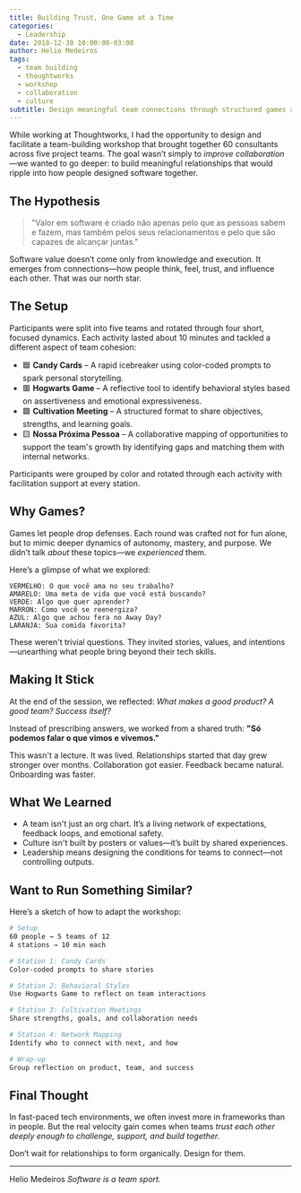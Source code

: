 ```yaml
---
title: Building Trust, One Game at a Time
categories:
  - Leadership
date: 2018-12-30 10:00:00-03:00
author: Helio Medeiros
tags:
  - team building
  - thoughtworks
  - workshop
  - collaboration
  - culture
subtitle: Design meaningful team connections through structured games and activities—proven workshop format that builds trust, psychological safety, and lasting relationships across distributed teams
---
```


While working at Thoughtworks, I had the opportunity to design and facilitate a team-building workshop that brought together 60 consultants across five project teams. The goal wasn’t simply to _improve collaboration_—we wanted to go deeper: to build meaningful relationships that would ripple into how people designed software together.

## The Hypothesis

> "Valor em software é criado não apenas pelo que as pessoas sabem e fazem, mas também pelos seus relacionamentos e pelo que são capazes de alcançar juntas."

Software value doesn’t come only from knowledge and execution. It emerges from connections—how people think, feel, trust, and influence each other. That was our north star.

## The Setup

Participants were split into five teams and rotated through four short, focused dynamics. Each activity lasted about 10 minutes and tackled a different aspect of team cohesion:

- 🟦 **Candy Cards** – A rapid icebreaker using color-coded prompts to spark personal storytelling.
- 🟥 **Hogwarts Game** – A reflective tool to identify behavioral styles based on assertiveness and emotional expressiveness.
- 🟩 **Cultivation Meeting** – A structured format to share objectives, strengths, and learning goals.
- 🟨 **Nossa Próxima Pessoa** – A collaborative mapping of opportunities to support the team's growth by identifying gaps and matching them with internal networks.

Participants were grouped by color and rotated through each activity with facilitation support at every station.

## Why Games?

Games let people drop defenses. Each round was crafted not for fun alone, but to mimic deeper dynamics of autonomy, mastery, and purpose. We didn’t talk _about_ these topics—we _experienced_ them.

Here’s a glimpse of what we explored:

```text
VERMELHO: O que você ama no seu trabalho?
AMARELO: Uma meta de vida que você está buscando?
VERDE: Algo que quer aprender?
MARRON: Como você se reenergiza?
AZUL: Algo que achou fera no Away Day?
LARANJA: Sua comida favorita?
```

These weren't trivial questions. They invited stories, values, and intentions—unearthing what people bring beyond their tech skills.

## Making It Stick

At the end of the session, we reflected: _What makes a good product? A good team? Success itself?_

Instead of prescribing answers, we worked from a shared truth: **"Só podemos falar o que vimos e vivemos."**

This wasn't a lecture. It was lived. Relationships started that day grew stronger over months. Collaboration got easier. Feedback became natural. Onboarding was faster.

## What We Learned

- A team isn't just an org chart. It’s a living network of expectations, feedback loops, and emotional safety.
- Culture isn't built by posters or values—it’s built by shared experiences.
- Leadership means designing the conditions for teams to connect—not controlling outputs.

## Want to Run Something Similar?

Here’s a sketch of how to adapt the workshop:

```bash
# Setup
60 people → 5 teams of 12
4 stations → 10 min each

# Station 1: Candy Cards
Color-coded prompts to share stories

# Station 2: Behavioral Styles
Use Hogwarts Game to reflect on team interactions

# Station 3: Cultivation Meetings
Share strengths, goals, and collaboration needs

# Station 4: Network Mapping
Identify who to connect with next, and how

# Wrap-up
Group reflection on product, team, and success
```

## Final Thought

In fast-paced tech environments, we often invest more in frameworks than in people. But the real velocity gain comes when teams _trust each other deeply enough to challenge, support, and build together._

Don’t wait for relationships to form organically. Design for them.

---

Helio Medeiros
_Software is a team sport._
